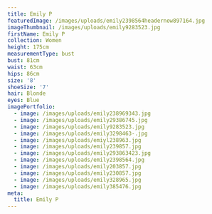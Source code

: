 ```yaml
---
title: Emily P
featuredImage: /images/uploads/emily2398564headernow897164.jpg
imageThumbnail: /images/uploads/emily9283523.jpg
firstName: Emily P
collection: Women
height: 175cm
measurementType: bust
bust: 81cm
waist: 63cm
hips: 86cm
size: '8'
shoeSize: '7'
hair: Blonde
eyes: Blue
imagePortfolio:
  - image: /images/uploads/emily238969343.jpg
  - image: /images/uploads/emily29386745.jpg
  - image: /images/uploads/emily9283523.jpg
  - image: /images/uploads/emily3298463-.jpg
  - image: /images/uploads/emiyl238963.jpg
  - image: /images/uploads/emily239857.jpg
  - image: /images/uploads/emily293863423.jpg
  - image: /images/uploads/emily2398564.jpg
  - image: /images/uploads/emily203857.jpg
  - image: /images/uploads/emily230857.jpg
  - image: /images/uploads/emily328965.jpg
  - image: /images/uploads/emily385476.jpg
meta:
  title: Emily P
---
```


